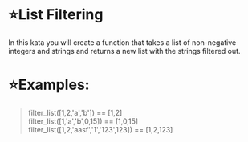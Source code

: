 # :star:List Filtering

In this kata you will create a function that takes a list of non-negative integers and strings and returns a new list with the strings filtered out.
# :star:Examples:


> filter_list([1,2,'a','b']) == [1,2] <br>
filter_list([1,'a','b',0,15]) == [1,0,15] <br>
filter_list([1,2,'aasf','1','123',123]) == [1,2,123]



